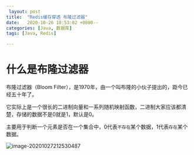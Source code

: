 ```yaml
---
 layout: post
title:  "Redis缓存穿透 布隆过滤器"
date:   2020-10-26 18:53:02 +0800--
categories: [Java, 数据库]
tags: [Java, Redis]  

---
```


# 什么是布隆过滤器

布隆过滤器（Bloom Filter），是1970年，由一个叫布隆的小伙子提出的，距今已经五十年了。

它实际上是一个很长的二进制向量和一系列随机映射函数，二进制大家应该都清楚，存储的数据不是0就是1，默认是0。

主要用于判断一个元素是否在一个集合中，0代表`不存在`某个数据，1代表`存在`某个数据。

![image-20201027212530487](/Users/silince/Develop/博客/blog_to_git/assets/imgs/image-20201027212530487.png)

